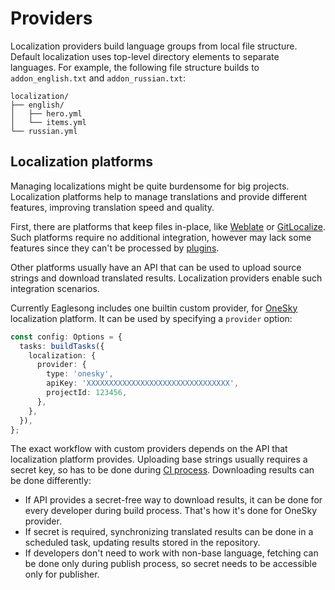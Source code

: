 # Providers

Localization providers build language groups from local file structure. Default localization uses
top-level directory elements to separate languages. For example, the following file structure builds
to `addon_english.txt` and `addon_russian.txt`:

```
localization/
├── english/
│   ├── hero.yml
│   └── items.yml
└── russian.yml
```

## Localization platforms

Managing localizations might be quite burdensome for big projects. Localization platforms help to
manage translations and provide different features, improving translation speed and quality.

First, there are platforms that keep files in-place, like [Weblate](https://weblate.org/) or
[GitLocalize](https://gitlocalize.com/). Such platforms require no additional integration, however
may lack some features since they can't be processed by
[plugins](/commands/build/localization/plugins).

Other platforms usually have an API that can be used to upload source strings and download
translated results. Localization providers enable such integration scenarios.

Currently Eaglesong includes one builtin custom provider, for [OneSky](https://www.oneskyapp.com/)
localization platform. It can be used by specifying a `provider` option:

```ts
const config: Options = {
  tasks: buildTasks({
    localization: {
      provider: {
        type: 'onesky',
        apiKey: 'XXXXXXXXXXXXXXXXXXXXXXXXXXXXXXXX',
        projectId: 123456,
      },
    },
  }),
};
```

The exact workflow with custom providers depends on the API that localization platform provides.
Uploading base strings usually requires a secret key, so has to be done during
[CI process](/environment#devops). Downloading results can be done differently:

- If API provides a secret-free way to download results, it can be done for every developer during
  build process. That's how it's done for OneSky provider.
- If secret is required, synchronizing translated results can be done in a scheduled task, updating
  results stored in the repository.
- If developers don't need to work with non-base language, fetching can be done only during publish
  process, so secret needs to be accessible only for publisher.
